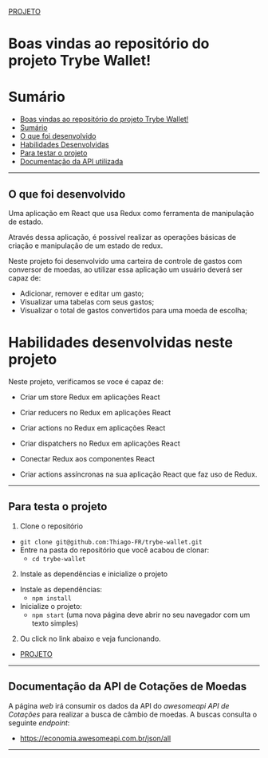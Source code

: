 [PROJETO](https://trybe-wallet-six.vercel.app/)

# Boas vindas ao repositório do projeto Trybe Wallet!

# Sumário

- [Boas vindas ao repositório do projeto Trybe Wallet!](#boas-vindas-ao-repositório-do-projeto-trybe-wallet)
- [Sumário](#sumário)
- [O que foi desenvolvido](#o-que-foi-desenvolvido)
- [Habilidades Desenvolvidas](#habilidades)
- [Para testar o projeto](#testar-o-projeto)
- [Documentação da API utilizada](#documentacao-api)

---

## O que foi desenvolvido <a name="o-que-foi-desenvolvido"></a>

Uma aplicação em React que usa Redux como ferramenta de manipulação de estado.

Através dessa aplicação, é possível realizar as operações básicas de criação e manipulação de um estado de redux.

Neste projeto foi desenvolvido uma carteira de controle de gastos com conversor de moedas, ao utilizar essa aplicação um usuário deverá ser capaz de:
  - Adicionar, remover e editar um gasto;
  - Visualizar uma tabelas com seus gastos;
  - Visualizar o total de gastos convertidos para uma moeda de escolha;

# Habilidades desenvolvidas neste projeto <a name="habilidades"></a>
Neste projeto, verificamos se voce é capaz de:

  * Criar um store Redux em aplicações React

  * Criar reducers no Redux em aplicações React

  * Criar actions no Redux em aplicações React

  * Criar dispatchers no Redux em aplicações React

  * Conectar Redux aos componentes React

  * Criar actions assíncronas na sua aplicação React que faz uso de Redux.

---

## Para testa o projeto <a name="testar-o-projeto"></a>

1. Clone o repositório
  * `git clone git@github.com:Thiago-FR/trybe-wallet.git`
  * Entre na pasta do repositório que você acabou de clonar:
    * `cd trybe-wallet`

2. Instale as dependências e inicialize o projeto
  * Instale as dependências:
    * `npm install`
  * Inicialize o projeto:
    * `npm start` (uma nova página deve abrir no seu navegador com um texto simples)

2. Ou click no link abaixo e veja funcionando.
  * [PROJETO](https://trybe-wallet-six.vercel.app/)
---

## Documentação da API de Cotações de Moedas <a name="documentacao-api"></a>

A página _web_ irá consumir os dados da API do _awesomeapi API de Cotações_ para realizar a busca de câmbio de moedas. A buscas consulta o seguinte _endpoint_:

- https://economia.awesomeapi.com.br/json/all

---